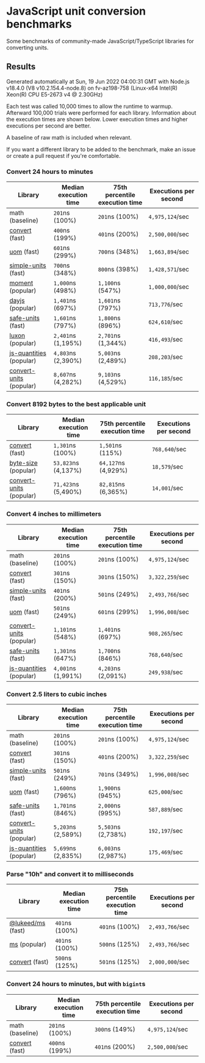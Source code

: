 # JavaScript unit conversion benchmarks

Some benchmarks of community-made JavaScript/TypeScript libraries for converting units.

## Results

<!-- beginblock(results) -->

Generated automatically at Sun, 19 Jun 2022 04:00:31 GMT with Node.js v18.4.0 (V8 v10.2.154.4-node.8) on fv-az198-758 (Linux-x64 Intel(R) Xeon(R) CPU E5-2673 v4 @ 2.30GHz)

Each test was called 10,000 times to allow the runtime to warmup.
Afterward 100,000 trials were performed for each library.
Information about the execution times are shown below.
Lower execution times and higher executions per second are better.

A baseline of raw math is included when relevant.

If you want a different library to be added to the benchmark, make an issue or create a pull request if you're comfortable.

### Convert 24 hours to minutes

| Library                                                            | Median execution time | 75th percentile execution time | Executions per second |
| ------------------------------------------------------------------ | --------------------- | ------------------------------ | --------------------- |
| math (baseline)                                                    | `201`ns (100%)        | `201`ns (100%)                 | `4,975,124`/sec       |
| [convert](https://npmjs.com/package/convert) (fast)                | `400`ns (199%)        | `401`ns (200%)                 | `2,500,000`/sec       |
| [uom](https://npmjs.com/package/uom) (fast)                        | `601`ns (299%)        | `700`ns (348%)                 | `1,663,894`/sec       |
| [simple-units](https://npmjs.com/package/simple-units) (fast)      | `700`ns (348%)        | `800`ns (398%)                 | `1,428,571`/sec       |
| [moment](https://npmjs.com/package/moment) (popular)               | `1,000`ns (498%)      | `1,100`ns (547%)               | `1,000,000`/sec       |
| [dayjs](https://npmjs.com/package/dayjs) (popular)                 | `1,401`ns (697%)      | `1,601`ns (797%)               | `713,776`/sec         |
| [safe-units](https://npmjs.com/package/safe-units) (fast)          | `1,601`ns (797%)      | `1,800`ns (896%)               | `624,610`/sec         |
| [luxon](https://npmjs.com/package/luxon) (popular)                 | `2,401`ns (1,195%)    | `2,701`ns (1,344%)             | `416,493`/sec         |
| [js-quantities](https://npmjs.com/package/js-quantities) (popular) | `4,803`ns (2,390%)    | `5,003`ns (2,489%)             | `208,203`/sec         |
| [convert-units](https://npmjs.com/package/convert-units) (popular) | `8,607`ns (4,282%)    | `9,103`ns (4,529%)             | `116,185`/sec         |

### Convert 8192 bytes to the best applicable unit

| Library                                                            | Median execution time | 75th percentile execution time | Executions per second |
| ------------------------------------------------------------------ | --------------------- | ------------------------------ | --------------------- |
| [convert](https://npmjs.com/package/convert) (fast)                | `1,301`ns (100%)      | `1,501`ns (115%)               | `768,640`/sec         |
| [byte-size](https://npmjs.com/package/byte-size) (popular)         | `53,823`ns (4,137%)   | `64,127`ns (4,929%)            | `18,579`/sec          |
| [convert-units](https://npmjs.com/package/convert-units) (popular) | `71,423`ns (5,490%)   | `82,815`ns (6,365%)            | `14,001`/sec          |

### Convert 4 inches to millimeters

| Library                                                            | Median execution time | 75th percentile execution time | Executions per second |
| ------------------------------------------------------------------ | --------------------- | ------------------------------ | --------------------- |
| math (baseline)                                                    | `201`ns (100%)        | `201`ns (100%)                 | `4,975,124`/sec       |
| [convert](https://npmjs.com/package/convert) (fast)                | `301`ns (150%)        | `301`ns (150%)                 | `3,322,259`/sec       |
| [simple-units](https://npmjs.com/package/simple-units) (fast)      | `401`ns (200%)        | `501`ns (249%)                 | `2,493,766`/sec       |
| [uom](https://npmjs.com/package/uom) (fast)                        | `501`ns (249%)        | `601`ns (299%)                 | `1,996,008`/sec       |
| [convert-units](https://npmjs.com/package/convert-units) (popular) | `1,101`ns (548%)      | `1,401`ns (697%)               | `908,265`/sec         |
| [safe-units](https://npmjs.com/package/safe-units) (fast)          | `1,301`ns (647%)      | `1,700`ns (846%)               | `768,640`/sec         |
| [js-quantities](https://npmjs.com/package/js-quantities) (popular) | `4,001`ns (1,991%)    | `4,203`ns (2,091%)             | `249,938`/sec         |

### Convert 2.5 liters to cubic inches

| Library                                                            | Median execution time | 75th percentile execution time | Executions per second |
| ------------------------------------------------------------------ | --------------------- | ------------------------------ | --------------------- |
| math (baseline)                                                    | `201`ns (100%)        | `201`ns (100%)                 | `4,975,124`/sec       |
| [convert](https://npmjs.com/package/convert) (fast)                | `301`ns (150%)        | `401`ns (200%)                 | `3,322,259`/sec       |
| [simple-units](https://npmjs.com/package/simple-units) (fast)      | `501`ns (249%)        | `701`ns (349%)                 | `1,996,008`/sec       |
| [uom](https://npmjs.com/package/uom) (fast)                        | `1,600`ns (796%)      | `1,900`ns (945%)               | `625,000`/sec         |
| [safe-units](https://npmjs.com/package/safe-units) (fast)          | `1,701`ns (846%)      | `2,000`ns (995%)               | `587,889`/sec         |
| [convert-units](https://npmjs.com/package/convert-units) (popular) | `5,203`ns (2,589%)    | `5,503`ns (2,738%)             | `192,197`/sec         |
| [js-quantities](https://npmjs.com/package/js-quantities) (popular) | `5,699`ns (2,835%)    | `6,003`ns (2,987%)             | `175,469`/sec         |

### Parse "10h" and convert it to milliseconds

| Library                                                   | Median execution time | 75th percentile execution time | Executions per second |
| --------------------------------------------------------- | --------------------- | ------------------------------ | --------------------- |
| [@lukeed/ms](https://npmjs.com/package/@lukeed/ms) (fast) | `401`ns (100%)        | `401`ns (100%)                 | `2,493,766`/sec       |
| [ms](https://npmjs.com/package/ms) (popular)              | `401`ns (100%)        | `500`ns (125%)                 | `2,493,766`/sec       |
| [convert](https://npmjs.com/package/convert) (fast)       | `500`ns (125%)        | `501`ns (125%)                 | `2,000,000`/sec       |

### Convert 24 hours to minutes, but with `bigint`s

| Library                                             | Median execution time | 75th percentile execution time | Executions per second |
| --------------------------------------------------- | --------------------- | ------------------------------ | --------------------- |
| math (baseline)                                     | `201`ns (100%)        | `300`ns (149%)                 | `4,975,124`/sec       |
| [convert](https://npmjs.com/package/convert) (fast) | `400`ns (199%)        | `401`ns (200%)                 | `2,500,000`/sec       |

<!-- endblock(results) -->
